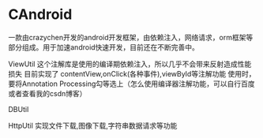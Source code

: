 # CAndroid
一款由crazychen开发的android开发框架，由依赖注入，网络请求，orm框架等部分组成。用于加速android快速开发，目前还在不断完善中。

ViewUtil
这个注解库是使用的编译期依赖注入，所以几乎不会带来反射造成性能损失
目前实现了
contentView,onClick(各种事件),viewById等注解功能
使用时，要将Annotation Processing勾等选上（怎么使用编译器注解功能，可以自行百度或者查看我的csdn博客）

DBUtil

HttpUtil
实现文件下载,图像下载,字符串数据请求等功能
